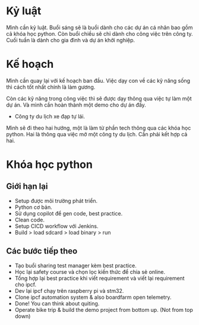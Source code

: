 # Kỷ luật

Mình cần kỷ luật.
Buổi sáng sẽ là buổi dành cho các dự án cá nhân bao gồm cả khóa học python. Còn buổi chiều sẽ chỉ dành cho công việc trên công ty.
Cuối tuần là dành cho gia đình và dự án khởi nghiệp.

# Kế hoạch

Mình cần quay lại với kế hoạch ban đầu. Việc dạy con về các kỹ năng sống thì cách tốt nhất chính là làm gương.

Còn các kỹ năng trong công việc thì sẽ được dạy thông qua việc tự làm một dự án. Và mình cần hoàn thành một demo cho dự án đấy.

-   Công ty du lịch xe đạp tự lái.

Mình sẽ đi theo hai hướng, một là làm từ phần tech thông qua các khóa học python. Hai là thông qua việc mở một công ty du lịch.
Cần phải kết hợp cả hai.

# Khóa học python

## Giới hạn lại

-   Setup được môi trường phát triển.
-   Python cơ bản.
-   Sử dụng copilot để gen code, best practice.
-   Clean code.
-   Setup CICD workflow với Jenkins.
-   Build > load sdcard > load binary > run

## Các bước tiếp theo

-   Tạo buổi sharing test manager kèm best practice.
-   Học lại safety course và chọn lọc kiến thức để chia sẻ online.
-   Tổng hợp lại best practice khi viết requirement và viết lại requirement cho ipcf.
-   Dev lại ipcf chạy trên raspberry pi và stm32.
-   Clone ipcf automation system & also boardfarm open telemetry.
-   Done! You can think about quiting.
-   Operate bike trip & build the demo project from bottom up. (Not from top down)
